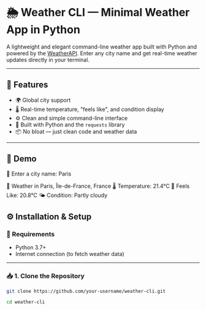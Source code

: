 # 🌦️ Weather CLI — Minimal Weather App in Python

A lightweight and elegant command-line weather app built with Python and powered by the [WeatherAPI](https://www.weatherapi.com/). Enter any city name and get real-time weather updates directly in your terminal.

---

## 🚀 Features

- 🌍 Global city support
- 🌡️ Real-time temperature, "feels like", and condition display
- ⚙️ Clean and simple command-line interface
- 🐍 Built with Python and the `requests` library
- 📦 No bloat — just clean code and weather data

---

## 📸 Demo

🌆 Enter a city name: Paris

📍 Weather in Paris, Île-de-France, France
🌡️ Temperature: 21.4°C
🥶 Feels Like: 20.8°C
🌤️ Condition: Partly cloudy

## ⚙️ Installation & Setup


### 🔧 Requirements

- Python 3.7+
- Internet connection (to fetch weather data)

---

### 📥 1. Clone the Repository

```bash
git clone https://github.com/your-username/weather-cli.git
```

```bash
cd weather-cli
